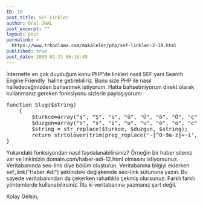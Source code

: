 ```yaml
---
ID: 10
post_title: SEF Linkler
author: Oral ÜNAL
post_excerpt: ""
layout: post
permalink: >
  https://www.trkodlama.com/makaleler/php/sef-linkler-2-10.html
published: true
post_date: 2009-01-21 06:18:48
---
```

İnternette en çok duyduğum konu PHP'de linkleri nasıl SEF yani Search Engine Friendly  haline getirebiliriz. Bunu size PHP ile nasıl halledeceğinizden bahsetmek istiyorum. Hatta bahsetmiyorum direkt olarak kullanmanız gereken fonksiyonu sizlerle paylaşıyorum:
<pre class="prettyprint" data-start-line="1" data-visibility="visible" data-highlight="" data-caption="">function Slug($string)
    {
        $turkce=array("ş", "Ş", "ı", "ü", "Ü", "ö", "Ö", "ç", "Ç", "ş", "Ş", "ı", "ğ", "Ğ", "İ", "ö", "Ö", "Ç", "ç", "ü", "Ü");
        $duzgun=array("s", "s", "i", "u", "u", "o", "o", "c", "c", "s", "s", "i", "g", "g", "i", "o", "o", "c", "c", "u", "u");
        $string = str_replace($turkce, $duzgun, $string);
        return strtolower(trim(preg_replace('~[^0-9a-z]+~i', '-', html_entity_decode(preg_replace('~&amp;([a-z]{1,2})(?:acute|cedil|circ|grave|lig|orn|ring|slash|th|tilde|uml);~i', '$1', htmlentities($string, ENT_QUOTES, 'UTF-8')), ENT_QUOTES, 'UTF-8')), '-'));
}</pre>
Yukarıdaki fonksiyondan nasıl faydalanabilirsiniz? Örneğin bir haber siteniz var ve linkinizin domain.com/haber-adi-12.html olmasını istiyorsunuz. Veritabanında seo-link diye bölüm oluşturun. Veritabanına bilgiyi eklerken sef_link("Haber Adi") şeklindeki değişkenide seo-link sütununa yazın. Bu sayede veritabanından da çekerken rahatlıkla çekmiş olursunuz. Farklı farklı yöntemlerde kullanabilirsiniz. İlla ki veritabanına yazmanız şart değil.

Kolay Gelsin,
